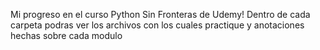 Mi progreso en el curso Python Sin Fronteras de Udemy! Dentro de cada carpeta podras ver los archivos con los cuales 
practique y anotaciones hechas sobre cada modulo 
